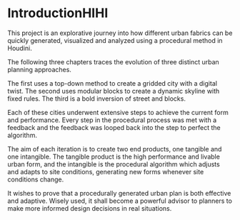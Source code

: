 # IntroductionHIHI

This project is an explorative journey into how different urban fabrics can be quickly generated, visualized and analyzed using a procedural method in Houdini. 

The following three chapters traces the evolution of three distinct urban planning approaches. 

The first uses a top-down method to create a gridded city with a digital twist.
The second uses modular blocks to create a dynamic skyline with fixed rules.
The third is a bold inversion of street and blocks.
  
Each of these cities underwent extensive steps to achieve the current form and performance. Every step in the procedural process was met with a feedback and the feedback was looped back into the step to perfect the algorithm. 

The aim of each iteration is to create two end products, one tangible and one intangible. The tangible product is the high performance and livable urban form, and the intangible is the procedural algorithm which adjusts and adapts to site conditions, generating new forms whenever site conditions change. 

It wishes to prove that a procedurally generated urban plan is both effective and adaptive. Wisely used, it shall become a powerful advisor to planners to make more informed design decisions in real situations.




